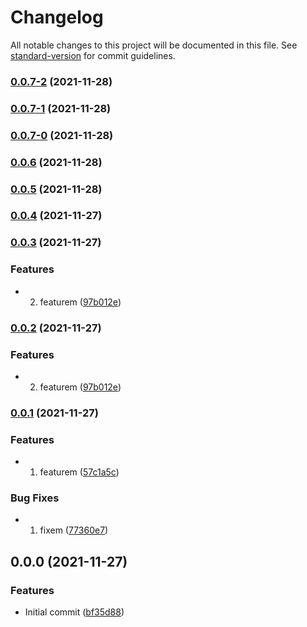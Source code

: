 # Changelog

All notable changes to this project will be documented in this file. See [standard-version](https://github.com/conventional-changelog/standard-version) for commit guidelines.

### [0.0.7-2](https://github.com/toths343/convcommit/compare/v0.0.7-1...v0.0.7-2) (2021-11-28)

### [0.0.7-1](https://github.com/toths343/convcommit/compare/v0.0.7-0...v0.0.7-1) (2021-11-28)

### [0.0.7-0](https://github.com/toths343/convcommit/compare/v0.0.6...v0.0.7-0) (2021-11-28)

### [0.0.6](https://github.com/toths343/convcommit/compare/v0.0.5...v0.0.6) (2021-11-28)

### [0.0.5](https://github.com/toths343/convcommit/compare/v0.0.4...v0.0.5) (2021-11-28)

### [0.0.4](https://github.com/toths343/convcommit/compare/v0.0.3...v0.0.4) (2021-11-27)

### [0.0.3](https://github.com/toths343/convcommit/compare/v0.0.1...v0.0.3) (2021-11-27)


### Features

* 2. featurem ([97b012e](https://github.com/toths343/convcommit/commit/97b012e230feb041939c939d9171c7eea4146eb7))

### [0.0.2](https://github.com/toths343/convcommit/compare/v0.0.1...v0.0.2) (2021-11-27)


### Features

* 2. featurem ([97b012e](https://github.com/toths343/convcommit/commit/97b012e230feb041939c939d9171c7eea4146eb7))

### [0.0.1](https://github.com/toths343/convcommit/compare/v0.0.0...v0.0.1) (2021-11-27)


### Features

* 1. featurem ([57c1a5c](https://github.com/toths343/convcommit/commit/57c1a5c434bd84c25a9c8bd9138c7f538752ec90))


### Bug Fixes

* 1. fixem ([77360e7](https://github.com/toths343/convcommit/commit/77360e7b8e69610cf4b133e728282a05cb68e9d6))

## 0.0.0 (2021-11-27)


### Features

* Initial commit ([bf35d88](https://github.com/toths343/convcommit/commit/bf35d8843d9e7c3bb15c7f3d64fc66646e147ec2))
